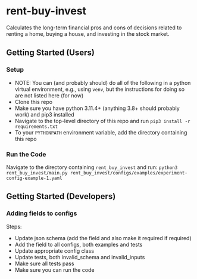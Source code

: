 # rent-buy-invest
Calculates the long-term financial pros and cons of decisions related to renting a home, buying a house, and investing in the stock market.

## Getting Started (Users)

### Setup
- NOTE: You can (and probably should) do all of the following in a python virtual environment, e.g., using `venv`, but the instructions for doing so are not listed here (for now)
- Clone this repo
- Make sure you have python 3.11.4+ (anything 3.8+ should probably work) and pip3 installed
- Navigate to the top-level directory of this repo and run `pip3 install -r requirements.txt`
- To your `PYTHONPATH` environment variable, add the directory containing this repo

### Run the Code
Navigate to the directory containing `rent_buy_invest` and run:
`python3 rent_buy_invest/main.py rent_buy_invest/configs/examples/experiment-config-example-1.yaml`

## Getting Started (Developers)

### Adding fields to configs
Steps:
- Update json schema (add the field and also make it required if required)
- Add the field to all configs, both examples and tests
- Update appropriate config class
- Update tests, both invalid_schema and invalid_inputs
- Make sure all tests pass
- Make sure you can run the code
